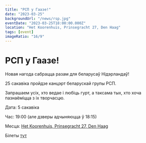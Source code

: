 ```yaml
---
title: "РСП у Гаазе!"
date: "2023-03-25"
backgroundUrl: "/news/rsp.jpg"
eventDate: "2023-03-25T18:00:00.000Z"
location: "Het Koorenhuis, Prinsegracht 27, Den Haag"
tags: [event]
imageRatio: "16/9"
---
```


# РСП у Гаазе!

Новая нагода сабрацца разам для беларусаў Нідэрландаў! 

25 сакавіка пройдзе канцэрт беларускай групы РСП. 

Запрашаем усіх, хто ведае і любіць гурт, а таксама тых, хто хоча пазнаёміцца з іх творчасцю.

Дата: 5 сакавіка

Час: 19:00 (але дзверы адчыняюцца ў 18:15)

Месца: [Het Koorenhuis, Prinsegracht 27, Den Haag](https://goo.gl/maps/hJdLL7w4avxfryfR9)

Білеты [тут](https://shop.ikbenaanwezig.nl/tickets/event/rsp)
